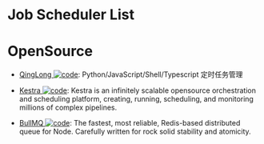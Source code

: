 # Job Scheduler List

# OpenSource

- [QingLong ![code](https://martrix-usa.oss-accelerate.aliyuncs.com/logo/code.svg)](https://github.com/whyour/qinglong): Python/JavaScript/Shell/Typescript 定时任务管理

- [Kestra ![code](https://martrix-usa.oss-accelerate.aliyuncs.com/logo/code.svg)](https://github.com/kestra-io/kestra): Kestra is an infinitely scalable opensource orchestration and scheduling platform, creating, running, scheduling, and monitoring millions of complex pipelines.

- [BullMQ ![code](https://martrix-usa.oss-accelerate.aliyuncs.com/logo/code.svg)](https://github.com/taskforcesh/bullmq): The fastest, most reliable, Redis-based distributed queue for Node. Carefully written for rock solid stability and atomicity.
